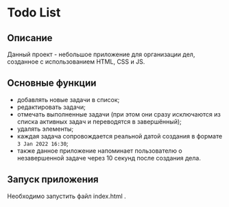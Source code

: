 # Todo List

## Описание

Данный проект - небольшое приложение для организации дел, созданное с использованием HTML, CSS и JS.

## Основные функции

- добавлять новые задачи в список;
- редактировать задачи;
- отмечать выполненные задачи (при этом они сразу исключаются из списка активных задач и переводятся в завершённый);
- удалять элементы;
- каждая задача сопровождается реальной датой создания в формате `3 Jan 2022 16:30`;
- также данное приложение напоминает пользователю о незавершенной задаче через 10 секунд после создания дела.

## Запуск приложения

Необходимо запустить файл index.html .